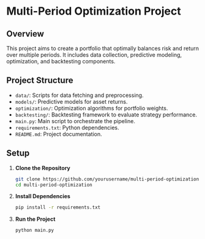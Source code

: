 # Multi-Period Optimization Project

## Overview

This project aims to create a portfolio that optimally balances risk and return over multiple periods. It includes data collection, predictive modeling, optimization, and backtesting components.

## Project Structure

- `data/`: Scripts for data fetching and preprocessing.
- `models/`: Predictive models for asset returns.
- `optimization/`: Optimization algorithms for portfolio weights.
- `backtesting/`: Backtesting framework to evaluate strategy performance.
- `main.py`: Main script to orchestrate the pipeline.
- `requirements.txt`: Python dependencies.
- `README.md`: Project documentation.

## Setup

1. **Clone the Repository**
    ```bash
    git clone https://github.com/yourusername/multi-period-optimization.git
    cd multi-period-optimization
    ```

2. **Install Dependencies**
    ```bash
    pip install -r requirements.txt
    ```

3. **Run the Project**
    ```bash
    python main.py
    ```
